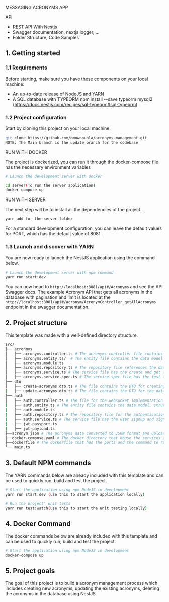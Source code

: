 MESSAGING ACRONYMS APP


API

- REST API With Nestjs
- Swagger documentation, nextjs logger, ...
- Folder Structure, Code Samples

## 1. Getting started

### 1.1 Requirements

Before starting, make sure you have these components on your local machine:

- An up-to-date release of [NodeJS](https://nodejs.org/) and YARN
- A SQL database with TYPEORM npm install --save typeorm mysql2 (https://docs.nestjs.com/recipes/sql-typeorm#sql-typeorm)

### 1.2 Project configuration

Start by cloning this project on your local machine.

``` sh
git clone https://github.com/omowonuola/acronyms-management.git
NOTE: The Main branch is the update branch for the codebase
```
RUN WITH DOCKER

The project is dockerized, you can run it through the docker-compose file has the necessary environment variables
```sh
# Launch the development server with docker

cd server(To run the server application)
docker-compose up
```
RUN WITH SERVER

The next step will be to install all the dependencies of the project.

```sh
yarn add for the server folder
```

For a standard development configuration, you can leave the default values for PORT, which has the default value of 8081.

### 1.3 Launch and discover with YARN

You are now ready to launch the NestJS application using the command below.

```sh
# Launch the development server with npm command
yarn run start:dev
```

You can now head to `http://localhost:8081/api#/Acronyms` and see the API Swagger docs. 
The example Acronym API that gets all acronyms in the database with pagination and limit is located at the `http://localhost:8081/api#/acronym/AcronymController_getAllAcronyms` endpoint in the swagger documentation.

## 2. Project structure

This template was made with a well-defined directory structure.

```sh
src/
├── acronmys
│   ├── acronyms.controller.ts # The acronyms controller file contains the api calls for loading the acronym json data into the database  get all acronyms in the database, create new acronyms, delete acronyms and update acronym definition.
│   ├── acronyms.entity.ts/  # The entity file contains the data model structure and type, it references to the mysql database
│   ├── acronyms.module.ts
│   ├── acronyms.repository.ts # The repository file references the database by running queries directly to the database
│   ├── acronyms.service.ts # The service file has the create and get api which references the repository file
│   ├── acronyms.service.spec.ts # The service.spec file has the test file for the service functions
├── dto
│   ├── create-acronyms.dto.ts # The file contains the DTO for creating new acronyms process
|   ├── update-acronyms.dto.ts # The file contains the DTO for the database update process
├── auth
│   ├── auth.controller.ts # The file for the websocket implementation
|   ├── auth.entity.ts # The entity file contains the data model, structure and type for the authentication process, it references to the mysql database
|   ├── auth.module.ts
|   ├── auth.repository.ts # The repository file for the authentication references the database by running queries directly to the database
|   ├── auth.service.ts # The service file has the user signup and signin function which references the repository file
|   ├── jwt-passport.ts
|   ├── jwt-payload.ts
├──acronym.json # The acronyms data converted to JSON format and uploaded in bulk to the database using the load data api 
├──docker-compose.yaml # The docker directory that house the services and the docker environmental variables.
├──dockerfile # The dockerfile that has the ports and the command to run the application.
└── main.ts
```

## 3. Default NPM commands

The YARN commands below are already included with this template and can be used to quickly run, build and test the project.

```sh
# Start the application using npm NodeJS in development
yarn run start:dev (use this to start the application locally)

# Run the project' unit tests
yarn run test:watch(use this to start the unit testing locally)

```

## 4. Docker Command

The docker commands below are already included with this template and can be used to quickly run, build and test the project.

```sh
# Start the application using npm NodeJS in development
docker-compose up

```

## 5. Project goals

The goal of this project is to build a acronym management process which includes creating new acronyms, updating the existing acronyms, deleting the acronyms in the database using NestJS.

